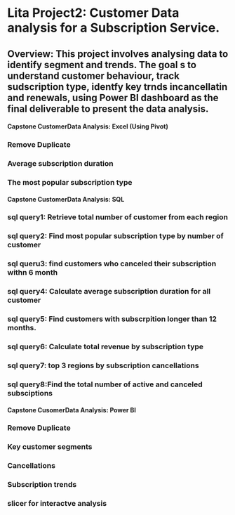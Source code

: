 # Lita Project2: Customer Data analysis for a Subscription Service.
## Overview:  This project involves analysing data to identify segment and trends. The goal s to understand customer behaviour, track sudscription type, identfy key trnds incancellatin and renewals, using Power BI dashboard as the final deliverable to present the data analysis.
#### Capstone CustomerData Analysis: Excel (Using Pivot)
### Remove Duplicate
### Average subscription duration
### The most popular subscription type
#### Capstone CustomerData Analysis: SQL
### sql query1: Retrieve total number of customer from each region
### sql query2: Find most popular subscription type by number of customer
### sql queru3: find customers who canceled their subscription withn 6 month
### sql query4: Calculate average subscription duration for all customer
### sql query5: Find customers with subscrpition longer than 12 months.
### sql query6: Calculate total revenue by subscription type
### sql query7: top 3 regions by subscription cancellations
### sql query8:Find the total number of active and canceled subsciptions 
#### Capstone CusomerData Analysis: Power BI
### Remove Duplicate 
### Key customer segments
### Cancellations
### Subscription trends
### slicer for interactve analysis
